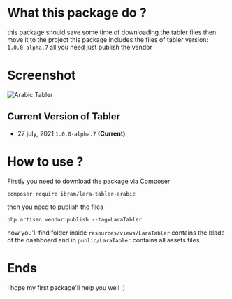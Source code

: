 # What this package do ?
this package should save some time of downloading the tabler files then move it to the project this package includes the files of tabler version: `1.0.0-alpha.7` all you need just publish the vendor

# Screenshot
![Arabic Tabler](https://i.imgur.com/0N3JEqp.png "Arabic Tabler")
## Current Version of Tabler
- 27 july, 2021 `1.0.0-alpha.7` **(Current)**

# How to use ?
Firstly you need to download the package via Composer
```
composer require ibram/lara-tabler-arabic
```
then you need to publish the files

```
php artisan vendor:publish --tag=LaraTabler
```
now you'll find folder inside `resources/views/LaraTabler` contains the blade of the dashboard and in `public/LaraTabler` contains all assets files

# Ends
i hope my first package'll help you well :)
